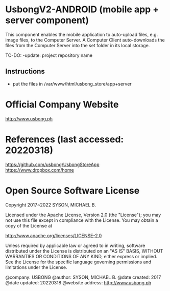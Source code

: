 # UsbongV2-ANDROID (mobile app + server component)
This component enables the mobile application to auto-upload files, e.g. image files, to the Computer Server.
A Computer Client auto-downloads the files from the Computer Server into the set folder in its local storage.

TO-DO: -update: project repository name

## Instructions
+ put the files in /var/www/html/usbong_store/app+server

# Official Company Website
http://www.usbong.ph

# References (last accessed: 20220318)
https://github.com/usbong/UsbongStoreApp
https://www.dropbox.com/home

# Open Source Software License
Copyright 2017~2022 SYSON, MICHAEL B.

Licensed under the Apache License, Version 2.0 (the "License"); you may not use this file except in compliance with the License. You may obtain a copy of the License at

   http://www.apache.org/licenses/LICENSE-2.0
  
Unless required by applicable law or agreed to in writing, software distributed under the License is distributed on an "AS IS" BASIS, WITHOUT WARRANTIES OR CONDITIONS OF ANY KIND, either express or implied. See the License for the specific language governing permissions and limitations under the License.

@company: USBONG
@author: SYSON, MICHAEL B.
@date created: 2017
@date updated: 20220318
@website address: http://www.usbong.ph
